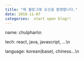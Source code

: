 ```yaml
---
title: "제 블로그에 오신걸 환영합니다."
date: 2018-11-07
categories:  start open blog!!
---
```


name: chulphan\n

tech: react, java, javascript, ...\n

language: korean(base), chiness...\n

